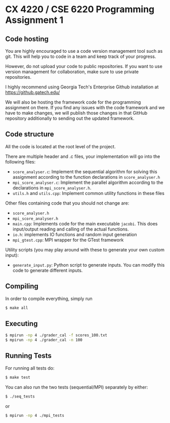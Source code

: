 CX 4220 / CSE 6220 Programming Assignment 1
===========================================

## Code hosting

You are highly encouraged to use a code version management tool such as git.
This will help you to code in a team and keep track of your progress.

However, do not upload your code to public repositories. If you want to use
version management for collaboration, make sure to use private repositories.

I highly recommend using Georgia Tech's Enterprise Github installation at
https://github.gatech.edu/

We will also be hosting the framework code for the programming assignment on
there.  If you find any issues with the code framework and we have to make
changes, we will publish those changes in that GitHub repository additionally to
sending out the updated framework.

## Code structure

All the code is located at the root level of the project.

There are multiple header and .c files, your implementation will go
into the following files:

- `score_analyser.c`: Implement the sequential algorithm for solving this assignment
  according to the function declarations in `score_analyser.h`
- `mpi_score_analyser.c`: Implement the parallel algorithm according to the
  declarations in `mpi_score_analyser.h`.
- `utils.h` and `utils.cpp`: Implement common utility functions in these files


Other files containing code that you should not change are:
- `score_analyser.h`
- `mpi_score_analyser.h`
- `main.cpp`: Implements code for the main executable `jacobi`. This does
  input/output reading and calling of the actual functions.
- `io.h`: implements IO functions and random input generation
- `mpi_gtest.cpp`: MPI wrapper for the GTest framework

Utility scripts (you may play around with these to generate your own custom
input):
- `generate_input.py`: Python script to generate inputs. You can modify this
  code to generate different inputs.
  
## Compiling

In order to compile everything, simply run
```sh
$ make all
```
## Executing

```sh
$ mpirun -np 4 ./grader_cal -f scores_100.txt
$ mpirun -np 4 ./grader_cal -n 100
```

## Running Tests

For running all tests do:
```sh
$ make test
```

You can also run the two tests (sequential/MPI) separately by either:
```sh
$ ./seq_tests
```
or
```sh
$ mpirun -np 4 ./mpi_tests
```


